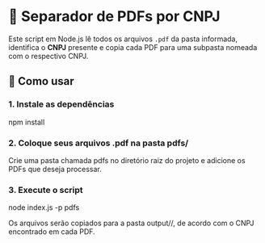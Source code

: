 # 📂 Separador de PDFs por CNPJ

Este script em Node.js lê todos os arquivos `.pdf` da pasta informada, identifica o **CNPJ** presente e copia cada PDF para uma subpasta nomeada com o respectivo CNPJ.

## 🚀 Como usar

### 1. Instale as dependências

npm install

### 2. Coloque seus arquivos .pdf na pasta pdfs/

Crie uma pasta chamada pdfs no diretório raiz do projeto e adicione os PDFs que deseja processar.

### 3. Execute o script

node index.js -p pdfs

Os arquivos serão copiados para a pasta output/<CNPJ>/, de acordo com o CNPJ encontrado em cada PDF.
